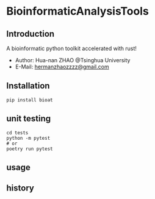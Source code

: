 # BioinformaticAnalysisTools

## Introduction
A bioinformatic python toolkit accelerated with rust!

- Author: Hua-nan ZHAO @Tsinghua University
- E-Mail: hermanzhaozzzz@gmail.com

## Installation
```shell
pip install bioat
```

## unit testing
```shell
cd tests
python -m pytest
# or
poetry run pytest
```
## usage


## history




